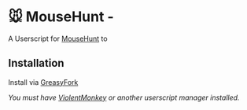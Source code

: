 # 🐭️ MouseHunt - <name>

A Userscript for [MouseHunt](https://mousehuntgame.com) to <do something>

## Installation

Install via [GreasyFork](https://greasyfork.org/en/scripts/<url>)

*You must have [ViolentMonkey](https://violentmonkey.github.io/) or another userscript manager installed.*
